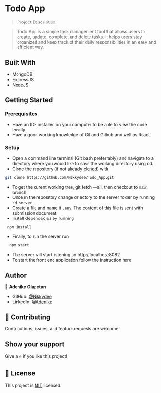 # Todo App

> Project Description.

> Todo App is a simple task management tool that allows users to create, update, complete, and delete tasks. It helps users stay organized and keep track of their daily responsibilities in an easy and efficient way.

## Built With

- MongoDB
- ExpressJS
- NodeJS

## Getting Started

### Prerequisites

- Have an IDE installed on your computer to be able to view the code locally.
- Have a good working knowledge of Git and Github and well as React.

### Setup

- Open a command line terminal (Git bash preferrably) and navigate to a directory where you would like to save the working directory using cd.
- Clone the repository (if not already cloned) with
```bash
git clone https://github.com/Nikkydee/Todo_App.git
```
- To get the curent working tree, git fetch --all, then checkout to `main` branch.
- Once in the repository change driectory to the server folder by running `cd server`
- Create a file and name it `.env`. The content of this file is sent with submission document.
- Install dependecies by running
```bash
 npm install
 ```
- Finally, to run the server run 
```bash
  npm start
  ```
- The server will start listening on http://localhost:8082
- To start the front end application follow the instruction [here](../client/README.md)

## Author

👤 **Adenike Olapetan**

- GitHub: [@Nikkydee](https://github.com/Nikkydee)
- LinkedIn: [@Adenike](https://www.linkedin.com/in/adenikeolapetan/)

## 🤝 Contributing

Contributions, issues, and feature requests are welcome!

## Show your support

Give a ⭐️ if you like this project!

## 📝 License

This project is [MIT](../LICENSE) licensed.
